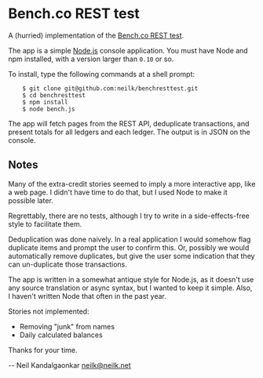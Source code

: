 # Bench.co REST test

A (hurried) implementation of the [Bench.co REST test](http://resttest.bench.co/).

The app is a simple [Node.js](https://nodejs.org/) console application. You must 
have Node and npm installed, with a version larger than `0.10` or so. 

To install, type the following commands at a shell prompt:

```
    $ git clone git@github.com:neilk/benchresttest.git
    $ cd benchresttest
    $ npm install
    $ node bench.js
```

The app will fetch pages from the REST API, deduplicate transactions, and present 
totals for all ledgers and each ledger. The output is in JSON on the console.

## Notes

Many of the extra-credit stories seemed to imply a more interactive app, like a web
page. I didn't have time to do that, but I used Node to make it possible later.

Regrettably, there are no tests, although I try to write in a side-effects-free style
to facilitate them.

Deduplication was done naively. In a real application
I would somehow flag duplicate items and prompt the user to confirm this. Or, possibly
we would automatically remove duplicates, but give the user some indication that they
can un-duplicate those transactions.

The app is written in a somewhat antique style for Node.js, as it doesn't use 
any source translation or async syntax, but I wanted to keep it simple. Also, I haven't
written Node that often in the past year.

Stories not implemented:
- Removing "junk" from names
- Daily calculated balances

Thanks for your time.

-- Neil Kandalgaonkar <neilk@neilk.net>
